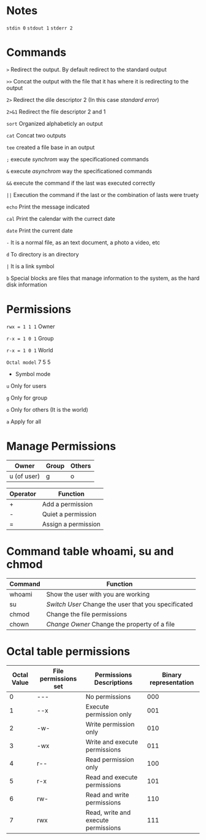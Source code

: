 # Notes
`stdin 0`
`stdout 1`
`stderr 2`

# Commands
`>` Redirect the output. By default redirect to the standard output

`>>` Concat the output with the file that it has where it is redirecting to the output

`2>` Redirect the dile descriptor 2 (In this case *standard error*)

`2>&1` Redirect the file descriptor 2 and 1

`sort` Organized alphabeticly an output

`cat` Concat two outputs

`tee` created a file base in an output

`;` execute *synchrom* way the specificationed commands

`&` execute *asynchrom* way the specificationed commands

`&&` execute the command if the last was executed correctly

`||` Execution the command if the last or the combination of lasts were truety

`echo` Print the message indicated

`cal` Print the calendar with the currect date

`date` Print the current date

`-` It is a normal file, as an text document, a photo a video, etc

`d` To directory is an directory

`|` It is a link symbol

`b` Special blocks are files that manage information to the system, as the hard disk information

# Permissions

`rwx = 1 1 1` Owner

`r-x = 1 0 1` Group

`r-x = 1 0 1` World

`Octal model` 7 5 5

* Symbol mode

`u` Only for users

`g` Only for group

`o` Only for others (It is the world)

`a` Apply for all

# Manage Permissions

| Owner             |Group   | Others  |
|-------------------|--------|---------|
|u (of user)        | g      |o        |

| Operator            |Function                 |
|---------------------|-------------------------|
|+                    | Add a permission        |
|-                    | Quiet a permission      |
|=                    | Assign a permission     |

# Command table whoami, su and chmod
|Command     |Function                                                |
|------------|--------------------------------------------------------|
|whoami      |Show the user with you are working                      |
|su          |*Switch User* Change the user that you specificated     |
|chmod       |Change the file permissions                             |
|chown       |*Change Owner* Change the property of a file            |

# Octal table permissions
|Octal Value |File permissions set    |Permissions Descriptions              |Binary representation              |
|------------|------------------------|--------------------------------------|-----------------------------------|                              
|0           |---                     |No permissions                        |000                                |
|1           |--x                     |Execute permission only               |001                                |
|2           |-w-                     |Write permission only                 |010                                |
|3           |-wx                     |Write and execute permissions         |011                                |
|4           |r--                     |Read permission only                  |100                                |
|5           |r-x                     |Read and execute permissions          |101                                |
|6           |rw-                     |Read and write permissions            |110                                |
|7           |rwx                     |Read, write and execute permissions   |111                                |
